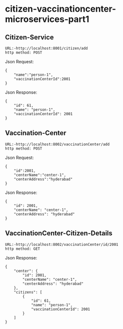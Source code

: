 # citizen-vaccinationcenter-microservices-part1
Citizen-Service
---------------
```bhavani
URL:-http://localhost:8001/citizen/add
http method: POST
```
Json Request:
```bhavani
{
    "name":"person-1",
    "vaccinationCenterId":2001
}
```
Json Response:
```bhavani
{
    "id": 61,
    "name": "person-1",
    "vaccinationCenterId": 2001
}
```
Vaccination-Center
------------------
```bhavani
URL:-http://localhost:8002/vaccinationCenter/add
http method: POST
```

Json Request:
```bhavani
{
    "id":2001,
    "centerName":"center-1",
    "centerAddress":"hyderabad"
}
```
Json Response:
```bhavani
{
    "id": 2001,
    "centerName": "center-1",
    "centerAddress": "hyderabad"
}
```
VaccinationCenter-Citizen-Details
---------------------------------
```bhavani
URL:-http://localhost:8002/vaccinationCenter/id/2001
http method: GET
```
Json Response:
```bhavani
{
    "center": {
        "id": 2001,
        "centerName": "center-1",
        "centerAddress": "hyderabad"
    },
    "citizens": [
        {
            "id": 61,
            "name": "person-1",
            "vaccinationCenterId": 2001
        }
    ]
}
```




